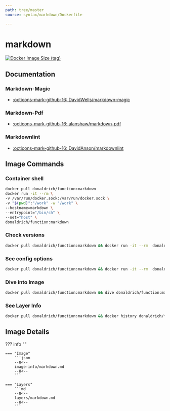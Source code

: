 ```yaml
---
path: tree/master
source: syntax/markdown/Dockerfile

---
```


# markdown

[![Docker Image Size (tag)](https://img.shields.io/docker/image-size/donaldrich/function/markdown?color=blue&label=donaldrich/function:markdown&logo=docker&style=flat-square)](https://hub.docker.com/r/donaldrich/function/markdown)

## Documentation

### Markdown-Magic

- [:octicons-mark-github-16: DavidWells/markdown-magic](https://github.com/DavidWells/markdown-magic)

### Markdown-Pdf

- [:octicons-mark-github-16: alanshaw/markdown-pdf](https://github.com/alanshaw/markdown-pdf)

### Markdownlint

- [:octicons-mark-github-16: DavidAnson/markdownlint](https://github.com/DavidAnson/markdownlint)

## Image Commands

### Container shell

```sh
docker pull donaldrich/function:markdown
docker run -it --rm \
-v /var/run/docker.sock:/var/run/docker.sock \
-v "$(pwd)":"/work" -w "/work" \
--hostname=markdown \
--entrypoint="/bin/sh" \
--net="host" \
donaldrich/function:markdown
```

### Check versions

```sh
docker pull donaldrich/function:markdown && docker run -it --rm  donaldrich/function:markdown validate
```

### See config options

```sh
docker pull donaldrich/function:markdown && docker run -it --rm  donaldrich/function:markdown help
```

### Dive into Image

```sh
docker pull donaldrich/function:markdown && dive donaldrich/function:markdown
```

### See Layer Info

```sh
docker pull donaldrich/function:markdown && docker history donaldrich/function:markdown
```

## Image Details

??? info ""

    === "Image"
        ```json
        --8<--
        image-info/markdown.md
        --8<--
        ```

    === "Layers"
        ```md
        --8<--
        layers/markdown.md
        --8<--
        ```

